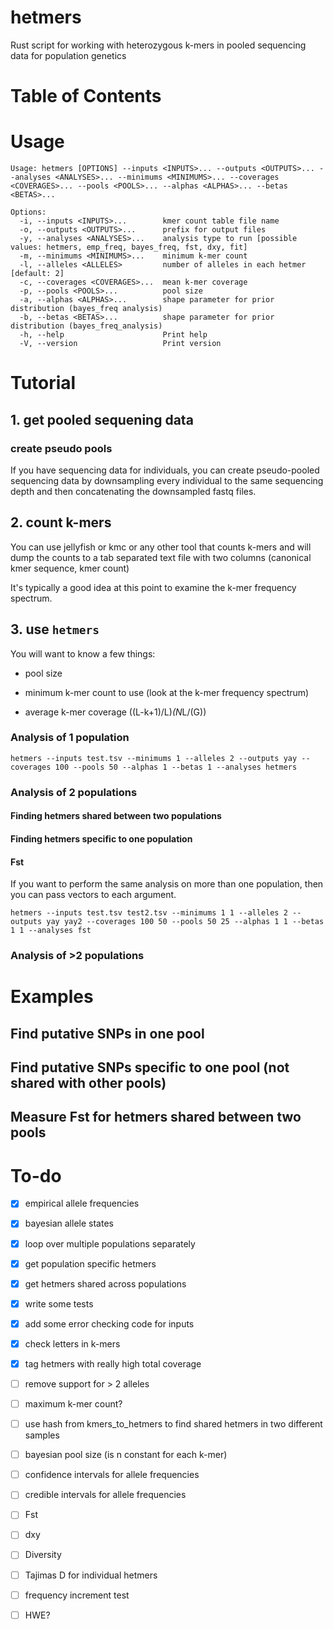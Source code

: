 # hetmers

Rust script for working with heterozygous k-mers in pooled sequencing data for population genetics

# Table of Contents

# Usage

```
Usage: hetmers [OPTIONS] --inputs <INPUTS>... --outputs <OUTPUTS>... --analyses <ANALYSES>... --minimums <MINIMUMS>... --coverages <COVERAGES>... --pools <POOLS>... --alphas <ALPHAS>... --betas <BETAS>...

Options:
  -i, --inputs <INPUTS>...        kmer count table file name
  -o, --outputs <OUTPUTS>...      prefix for output files
  -y, --analyses <ANALYSES>...    analysis type to run [possible values: hetmers, emp_freq, bayes_freq, fst, dxy, fit]
  -m, --minimums <MINIMUMS>...    minimum k-mer count
  -l, --alleles <ALLELES>         number of alleles in each hetmer [default: 2]
  -c, --coverages <COVERAGES>...  mean k-mer coverage
  -p, --pools <POOLS>...          pool size
  -a, --alphas <ALPHAS>...        shape parameter for prior distribution (bayes_freq analysis)
  -b, --betas <BETAS>...          shape parameter for prior distribution (bayes_freq_analysis)
  -h, --help                      Print help
  -V, --version                   Print version
```

# Tutorial

## 1. get pooled sequening data

### create pseudo pools

If you have sequencing data for individuals, you can create pseudo-pooled sequencing data by downsampling every individual to the same sequencing depth and then concatenating the downsampled fastq files.

## 2. count k-mers

You can use jellyfish or kmc or any other tool that counts k-mers and will dump the counts to a tab separated text file with two columns (canonical kmer sequence, kmer count)

It's typically a good idea at this point to examine the k-mer frequency spectrum.

## 3. use `hetmers`

You will want to know a few things:

* pool size

* minimum k-mer count to use (look at the k-mer frequency spectrum)

* average k-mer coverage ((L-k+1)/L)*(N*L/(G))

### Analysis of 1 population

`hetmers --inputs test.tsv --minimums 1 --alleles 2 --outputs yay --coverages 100 --pools 50 --alphas 1 --betas 1 --analyses hetmers`

### Analysis of 2 populations

#### Finding hetmers shared between two populations

#### Finding hetmers specific to one population

#### Fst

If you want to perform the same analysis on more than one population, then you can pass vectors to each argument.

`hetmers --inputs test.tsv test2.tsv --minimums 1 1 --alleles 2 --outputs yay yay2 --coverages 100 50 --pools 50 25 --alphas 1 1 --betas 1 1 --analyses fst`

### Analysis of >2 populations

# Examples

## Find putative SNPs in one pool

## Find putative SNPs specific to one pool (not shared with other pools)

## Measure Fst for hetmers shared between two pools

# To-do

- [x] empirical allele frequencies

- [x] bayesian allele states

- [x] loop over multiple populations separately

- [x] get population specific hetmers

- [x] get hetmers shared across populations

- [x] write some tests

- [x] add some error checking code for inputs

- [x] check letters in k-mers

- [x] tag hetmers with really high total coverage

- [ ] remove support for > 2 alleles

- [ ] maximum k-mer count?

- [ ] use hash from kmers_to_hetmers to find shared hetmers in two different samples

- [ ] bayesian pool size (is n constant for each k-mer)

- [ ] confidence intervals for allele frequencies

- [ ] credible intervals for allele frequencies

- [ ] Fst

- [ ] dxy

- [ ] Diversity

- [ ] Tajimas D for individual hetmers

- [ ] frequency increment test

- [ ] HWE?
